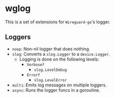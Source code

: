 # wglog

This is a set of extensions for `Wireguard-go`'s logger.

## Loggers

- `noop`: Non-nil logger that does nothing.
- `slog`: Converts a `slog.Logger` to a `device.Logger`.
  - Logging is done on the following levels:
    - `Verbosef`
      - `slog.LevelDebug`
    - `Errorf`
      - `slog.LevelError`
- `multi`: Emits log messages on multiple loggers. 
- `async`: Runs the logger funcs in a goroutine.